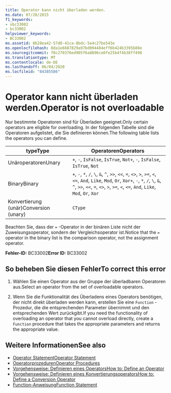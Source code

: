```yaml
---
title: Operator kann nicht überladen werden.
ms.date: 07/20/2015
f1_keywords:
- vbc33002
- bc33002
helpviewer_keywords:
- BC33002
ms.assetid: 8628ea42-57d8-41ca-8bdc-5e4c27be543e
ms.openlocfilehash: 8da1e6687829a97bd094484eff6b424b3395b88e
ms.sourcegitcommit: f8c270376ed905f6a8896ce0fe25b4f4b38ff498
ms.translationtype: MT
ms.contentlocale: de-DE
ms.lasthandoff: 06/04/2020
ms.locfileid: "84385586"
---
```

# <a name="operator-is-not-overloadable"></a><span data-ttu-id="6cb56-102">Operator kann nicht überladen werden.</span><span class="sxs-lookup"><span data-stu-id="6cb56-102">Operator is not overloadable</span></span>
<span data-ttu-id="6cb56-103">Nur bestimmte Operatoren sind für Überladen geeignet.</span><span class="sxs-lookup"><span data-stu-id="6cb56-103">Only certain operators are eligible for overloading.</span></span> <span data-ttu-id="6cb56-104">In der folgenden Tabelle sind die Operatoren aufgelistet, die Sie definieren können.</span><span class="sxs-lookup"><span data-stu-id="6cb56-104">The following table lists the operators you can define.</span></span>  
  
|<span data-ttu-id="6cb56-105">type</span><span class="sxs-lookup"><span data-stu-id="6cb56-105">Type</span></span>|<span data-ttu-id="6cb56-106">Operatoren</span><span class="sxs-lookup"><span data-stu-id="6cb56-106">Operators</span></span>|  
|----------|---------------|  
|<span data-ttu-id="6cb56-107">Unäroperatoren</span><span class="sxs-lookup"><span data-stu-id="6cb56-107">Unary</span></span>|<span data-ttu-id="6cb56-108">`+`, `-`, `IsFalse`, `IsTrue`, `Not`</span><span class="sxs-lookup"><span data-stu-id="6cb56-108">`+`, `-`, `IsFalse`, `IsTrue`, `Not`</span></span>|  
|<span data-ttu-id="6cb56-109">Binary</span><span class="sxs-lookup"><span data-stu-id="6cb56-109">Binary</span></span>|<span data-ttu-id="6cb56-110">`+`, `-`, `*`, `/`, `\`, `&`, `^`, `>>`, `<<`, `=`, `<>`, `>`, `>=`, `<`, `<=`, `And`, `Like`, `Mod`, `Or`, `Xor`</span><span class="sxs-lookup"><span data-stu-id="6cb56-110">`+`, `-`, `*`, `/`, `\`, `&`, `^`, `>>`, `<<`, `=`, `<>`, `>`, `>=`, `<`, `<=`, `And`, `Like`, `Mod`, `Or`, `Xor`</span></span>|  
|<span data-ttu-id="6cb56-111">Konvertierung (unär)</span><span class="sxs-lookup"><span data-stu-id="6cb56-111">Conversion (unary)</span></span>|`CType`|  
  
 <span data-ttu-id="6cb56-112">Beachten Sie, dass der `=` -Operator in der binären Liste nicht der Zuweisungsoperator, sondern der Vergleichsoperator ist.</span><span class="sxs-lookup"><span data-stu-id="6cb56-112">Notice that the `=` operator in the binary list is the comparison operator, not the assignment operator.</span></span>  
  
 <span data-ttu-id="6cb56-113">**Fehler-ID:** BC33002</span><span class="sxs-lookup"><span data-stu-id="6cb56-113">**Error ID:** BC33002</span></span>  
  
## <a name="to-correct-this-error"></a><span data-ttu-id="6cb56-114">So beheben Sie diesen Fehler</span><span class="sxs-lookup"><span data-stu-id="6cb56-114">To correct this error</span></span>  
  
1. <span data-ttu-id="6cb56-115">Wählen Sie einen Operator aus der Gruppe der überladbaren Operatoren aus.</span><span class="sxs-lookup"><span data-stu-id="6cb56-115">Select an operator from the set of overloadable operators.</span></span>  
  
2. <span data-ttu-id="6cb56-116">Wenn Sie die Funktionalität des Überladens eines Operators benötigen, der nicht direkt überladen werden kann, erstellen Sie eine `Function` -Prozedur, die die entsprechenden Parameter übernimmt und den entsprechenden Wert zurückgibt.</span><span class="sxs-lookup"><span data-stu-id="6cb56-116">If you need the functionality of overloading an operator that you cannot overload directly, create a `Function` procedure that takes the appropriate parameters and returns the appropriate value.</span></span>  
  
## <a name="see-also"></a><span data-ttu-id="6cb56-117">Weitere Informationen</span><span class="sxs-lookup"><span data-stu-id="6cb56-117">See also</span></span>

- [<span data-ttu-id="6cb56-118">Operator Statement</span><span class="sxs-lookup"><span data-stu-id="6cb56-118">Operator Statement</span></span>](../language-reference/statements/operator-statement.md)
- [<span data-ttu-id="6cb56-119">Operatorprozeduren</span><span class="sxs-lookup"><span data-stu-id="6cb56-119">Operator Procedures</span></span>](../programming-guide/language-features/procedures/operator-procedures.md)
- [<span data-ttu-id="6cb56-120">Vorgehensweise: Definieren eines Operators</span><span class="sxs-lookup"><span data-stu-id="6cb56-120">How to: Define an Operator</span></span>](../programming-guide/language-features/procedures/how-to-define-an-operator.md)
- [<span data-ttu-id="6cb56-121">Vorgehensweise: Definieren eines Konvertierungsoperators</span><span class="sxs-lookup"><span data-stu-id="6cb56-121">How to: Define a Conversion Operator</span></span>](../programming-guide/language-features/procedures/how-to-define-a-conversion-operator.md)
- [<span data-ttu-id="6cb56-122">Function-Anweisung</span><span class="sxs-lookup"><span data-stu-id="6cb56-122">Function Statement</span></span>](../language-reference/statements/function-statement.md)
